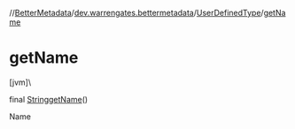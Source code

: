 //[BetterMetadata](../../../index.md)/[dev.warrengates.bettermetadata](../index.md)/[UserDefinedType](index.md)/[getName](get-name.md)

# getName

[jvm]\

final [String](https://docs.oracle.com/javase/8/docs/api/java/lang/String.html)[getName](get-name.md)()

Name
